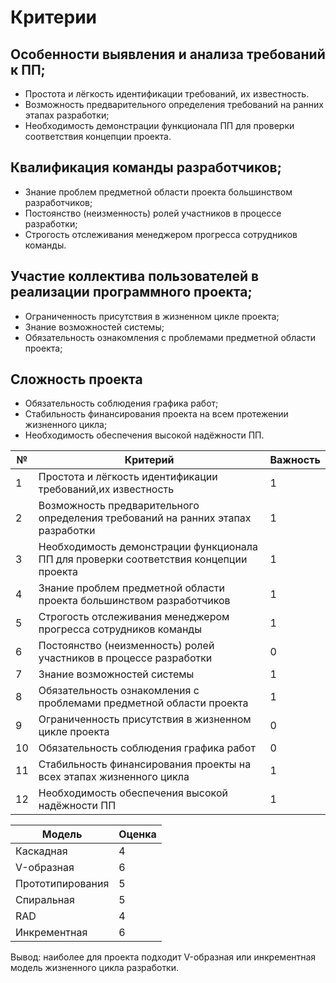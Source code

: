 # Критерии
## Особенности выявления и анализа требований к ПП;
- Простота и лёгкость идентификации требований, их известность.
- Возможность предварительного определения требований на ранних этапах разработки;
- Необходимость демонстрации функционала ПП для проверки соответствия концепции проекта.
## Квалификация команды разработчиков;
- Знание проблем предметной области проекта большинством разработчиков;
- Постоянство (неизменность) ролей участников в процессе разработки;
- Строгость отслеживания менеджером прогресса сотрудников команды.
## Участие коллектива пользователей в реализации программного проекта;
- Ограниченность присутствия в жизненном цикле проекта;
- Знание возможностей системы;
- Обязательность ознакомления с проблемами предметной области проекта;
## Сложность проекта
- Обязательность соблюдения графика работ;
- Стабильность финансирования проекта на всем протежении жизненного цикла;
- Необходимость обеспечения высокой надёжности ПП.

| № | Критерий | Важность | 
|------| ------ | ------ |
| 1 | Простота и лёгкость идентификации требований,их известность | 1 |
| 2 | Возможность предварительного определения требований на ранних этапах разработки | 1 |
| 3 | Необходимость демонстрации функционала ПП для проверки соответствия концепции проекта | 1 |
| 4 | Знание проблем предметной области проекта большинством разработчиков | 1 |
| 5 | Строгость отслеживания менеджером прогресса сотрудников команды | 1 |
| 6 | Постоянство (неизменность) ролей участников в процессе разработки | 0 |
| 7 | Знание возможностей системы | 1 |
| 8 | Обязательность ознакомления с проблемами предметной области проекта | 1 |
| 9 | Ограниченность присутствия в жизненном цикле проекта | 0 |
| 10 | Обязательность соблюдения графика работ | 0 |
| 11 | Стабильность финансирования проекты на всех этапах жизненного цикла | 1 |
| 12 | Необходимость обеспечения высокой надёжности ПП | 1 |

| Модель | Оценка |
| ------ | ------ |
| Каскадная | 4 | 
| V-образная | 6 | 
| Прототипирования | 5 | 
| Спиральная | 5 | 
| RAD | 4 | 
| Инкрементная | 6 | 

Вывод: наиболее для проекта подходит V-образная или инкрементная модель жизненного цикла разработки.
